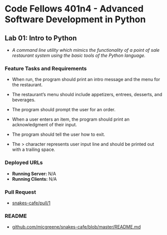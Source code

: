 # Code Fellows 401n4 - Advanced Software Development in Python

## Lab 01: Intro to Python

+ *A command line utility which mimics the functionality of a point of sale restaurant system using the basic tools of the Python language.*

### Feature Tasks and Requirements

+ When run, the program should print an intro message and the menu for the restaurant.

+ The restaurant’s menu should include appetizers, entrees, desserts, and beverages.

+ The program should prompt the user for an order.

+ When a user enters an item, the program should print an acknowledgment of their input.

+ The program should tell the user how to exit.

+ The > character represents user input line and should be printed out with a trailing space.

### Deployed URLs

+ **Running Server:** N/A
+ **Running Clients:** N/A

### Pull Request

+ [snakes-cafe/pull/1](URL 'https://github.com/micgreene/snakes-cafe/pull/1')

### README

+ [github.com/micgreene/snakes-cafe/blob/master/README.md](URL 'https://github.com/micgreene/snakes-cafe/blob/master/README.md')
